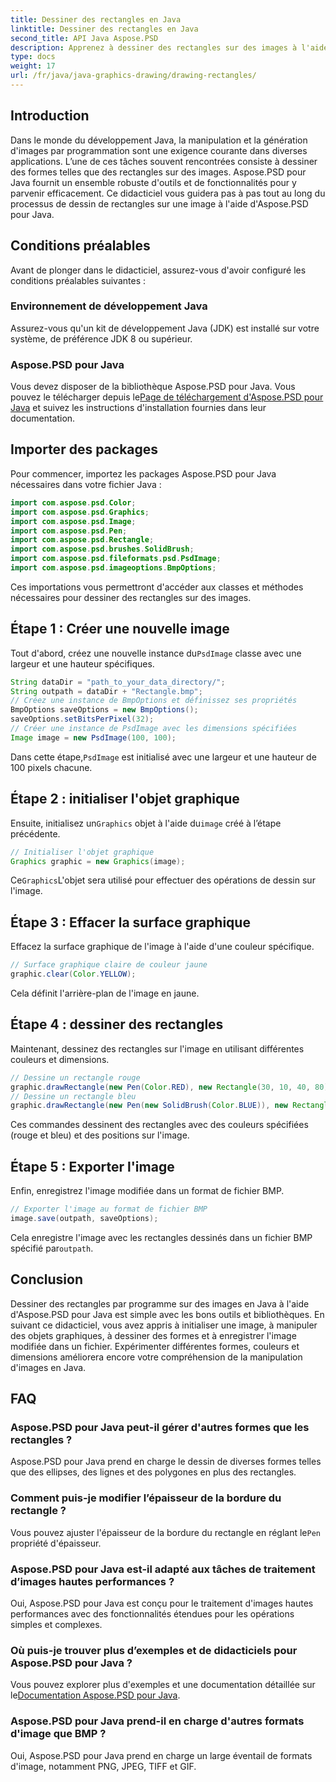 ```yaml
---
title: Dessiner des rectangles en Java
linktitle: Dessiner des rectangles en Java
second_title: API Java Aspose.PSD
description: Apprenez à dessiner des rectangles sur des images à l'aide d'Aspose.PSD pour Java. Ce didacticiel guide les développeurs Java étape par étape. Parfait pour les tâches de manipulation d'images.
type: docs
weight: 17
url: /fr/java/java-graphics-drawing/drawing-rectangles/
---
```

## Introduction
Dans le monde du développement Java, la manipulation et la génération d'images par programmation sont une exigence courante dans diverses applications. L’une de ces tâches souvent rencontrées consiste à dessiner des formes telles que des rectangles sur des images. Aspose.PSD pour Java fournit un ensemble robuste d'outils et de fonctionnalités pour y parvenir efficacement. Ce didacticiel vous guidera pas à pas tout au long du processus de dessin de rectangles sur une image à l'aide d'Aspose.PSD pour Java.
## Conditions préalables
Avant de plonger dans le didacticiel, assurez-vous d'avoir configuré les conditions préalables suivantes :
### Environnement de développement Java
Assurez-vous qu'un kit de développement Java (JDK) est installé sur votre système, de préférence JDK 8 ou supérieur.
### Aspose.PSD pour Java
 Vous devez disposer de la bibliothèque Aspose.PSD pour Java. Vous pouvez le télécharger depuis le[Page de téléchargement d'Aspose.PSD pour Java](https://releases.aspose.com/psd/java/) et suivez les instructions d'installation fournies dans leur documentation.
## Importer des packages
Pour commencer, importez les packages Aspose.PSD pour Java nécessaires dans votre fichier Java :
```java
import com.aspose.psd.Color;
import com.aspose.psd.Graphics;
import com.aspose.psd.Image;
import com.aspose.psd.Pen;
import com.aspose.psd.Rectangle;
import com.aspose.psd.brushes.SolidBrush;
import com.aspose.psd.fileformats.psd.PsdImage;
import com.aspose.psd.imageoptions.BmpOptions;
```
Ces importations vous permettront d'accéder aux classes et méthodes nécessaires pour dessiner des rectangles sur des images.
## Étape 1 : Créer une nouvelle image
 Tout d'abord, créez une nouvelle instance du`PsdImage` classe avec une largeur et une hauteur spécifiques.
```java
String dataDir = "path_to_your_data_directory/";
String outpath = dataDir + "Rectangle.bmp";
// Créez une instance de BmpOptions et définissez ses propriétés
BmpOptions saveOptions = new BmpOptions();
saveOptions.setBitsPerPixel(32);
// Créer une instance de PsdImage avec les dimensions spécifiées
Image image = new PsdImage(100, 100);
```
 Dans cette étape,`PsdImage` est initialisé avec une largeur et une hauteur de 100 pixels chacune.
## Étape 2 : initialiser l'objet graphique
 Ensuite, initialisez un`Graphics` objet à l'aide du`image` créé à l’étape précédente.
```java
// Initialiser l'objet graphique
Graphics graphic = new Graphics(image);
```
 Ce`Graphics`L'objet sera utilisé pour effectuer des opérations de dessin sur l'image.
## Étape 3 : Effacer la surface graphique
Effacez la surface graphique de l'image à l'aide d'une couleur spécifique.
```java
// Surface graphique claire de couleur jaune
graphic.clear(Color.YELLOW);
```
Cela définit l'arrière-plan de l'image en jaune.
## Étape 4 : dessiner des rectangles
Maintenant, dessinez des rectangles sur l'image en utilisant différentes couleurs et dimensions.
```java
// Dessine un rectangle rouge
graphic.drawRectangle(new Pen(Color.RED), new Rectangle(30, 10, 40, 80));
// Dessine un rectangle bleu
graphic.drawRectangle(new Pen(new SolidBrush(Color.BLUE)), new Rectangle(10, 30, 80, 40));
```
Ces commandes dessinent des rectangles avec des couleurs spécifiées (rouge et bleu) et des positions sur l'image.
## Étape 5 : Exporter l'image
Enfin, enregistrez l'image modifiée dans un format de fichier BMP.
```java
// Exporter l'image au format de fichier BMP
image.save(outpath, saveOptions);
```
 Cela enregistre l'image avec les rectangles dessinés dans un fichier BMP spécifié par`outpath`.

## Conclusion
Dessiner des rectangles par programme sur des images en Java à l'aide d'Aspose.PSD pour Java est simple avec les bons outils et bibliothèques. En suivant ce didacticiel, vous avez appris à initialiser une image, à manipuler des objets graphiques, à dessiner des formes et à enregistrer l'image modifiée dans un fichier. Expérimenter différentes formes, couleurs et dimensions améliorera encore votre compréhension de la manipulation d'images en Java.
## FAQ
### Aspose.PSD pour Java peut-il gérer d'autres formes que les rectangles ?
Aspose.PSD pour Java prend en charge le dessin de diverses formes telles que des ellipses, des lignes et des polygones en plus des rectangles.
### Comment puis-je modifier l’épaisseur de la bordure du rectangle ?
 Vous pouvez ajuster l'épaisseur de la bordure du rectangle en réglant le`Pen` propriété d'épaisseur.
### Aspose.PSD pour Java est-il adapté aux tâches de traitement d’images hautes performances ?
Oui, Aspose.PSD pour Java est conçu pour le traitement d'images hautes performances avec des fonctionnalités étendues pour les opérations simples et complexes.
### Où puis-je trouver plus d’exemples et de didacticiels pour Aspose.PSD pour Java ?
 Vous pouvez explorer plus d'exemples et une documentation détaillée sur le[Documentation Aspose.PSD pour Java](https://reference.aspose.com/psd/java/).
### Aspose.PSD pour Java prend-il en charge d'autres formats d'image que BMP ?
Oui, Aspose.PSD pour Java prend en charge un large éventail de formats d'image, notamment PNG, JPEG, TIFF et GIF.